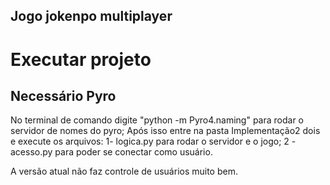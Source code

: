 ## Jogo jokenpo multiplayer

# Executar projeto

## Necessário Pyro

No terminal de comando digite "python -m Pyro4.naming" para rodar o servidor de nomes do pyro;
Após isso entre na pasta Implementação2 dois e execute os arquivos:
    1- logica.py para rodar o servidor e o jogo;
    2 - acesso.py para poder se conectar como usuário.

A versão atual não faz controle de usuários muito bem.